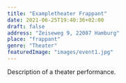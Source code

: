 ```yaml
---
title: "Exampletheater Frappant"
date: 2021-06-25T19:40:36+02:00
draft: false
address: "Zeiseweg 9, 22087 Hamburg"
place: "frappant"
genre: "Theater"
featuredImage: "images/event1.jpg"
---
```


Description of a theater performance.
